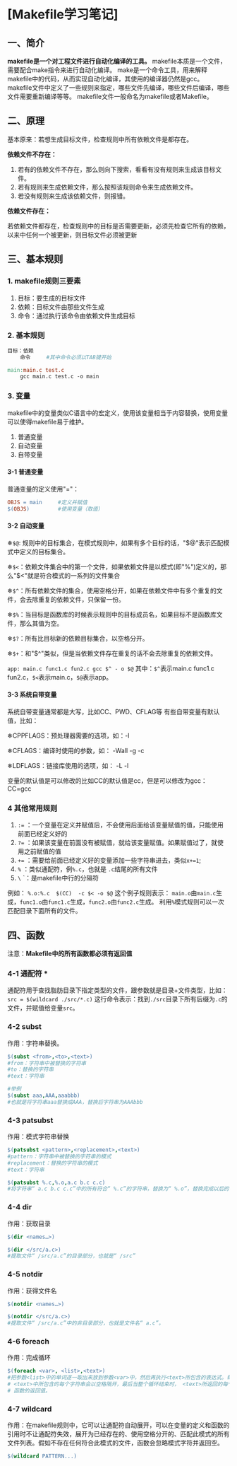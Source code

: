 # \[Makefile学习笔记\]

## 一、简介

**makefile是一个对工程文件进行自动化编译的工具。**
makefile本质是一个文件，需要配合make指令来进行自动化编译。
make是一个命令工具，用来解释makefile中的代码，从而实现自动化编译，其使用的编译器仍然是gcc。
makefile文件中定义了一些规则来指定，哪些文件先编译，哪些文件后编译，哪些文件需要重新编译等等。
makefile文件一般命名为makefile或者Makefile。

## 二、原理

基本原来：若想生成目标文件，检查规则中所有依赖文件是都存在。

**依赖文件不存在：**

1. 若有的依赖文件不存在，那么则向下搜索，看看有没有规则来生成该目标文件。
2. 若有规则来生成依赖文件，那么按照该规则命令来生成依赖文件。
3. 若没有规则来生成该依赖文件，则报错。

**依赖文件存在：**

若依赖文件都存在，检查规则中的目标是否需要更新，必须先检查它所有的依赖，以来中任何一个被更新，则目标文件必须被更新

## 三、基本规则

### 1. makefile规则三要素

1. 目标：要生成的目标文件
2. 依赖：目标文件由那些文件生成
3. 命令：通过执行该命令由依赖文件生成目标

### 2. 基本规则

```makefile
目标：依赖
    命令     #其中命令必须以TAB键开始
```

```makefile
main:main.c test.c
    gcc main.c test.c -o main
```

### 3. 变量

makefile中的变量类似C语言中的宏定义，使用该变量相当于内容替换，使用变量可以使得makefile易于维护。

1. 普通变量
2. 自动变量
3. 自带变量

#### 3-1 普通变量

普通变量的定义使用"="：

```makefile
OBJS = main     #定义并赋值
$(OBJS)         #使用变量（取值）
```

#### 3-2 自动变量

&#10052;`$@`: 规则中的目标集合，在模式规则中，如果有多个目标的话，"\$@"表示匹配模式中定义的目标集合。

&#10052;`$<`：依赖文件集合中的第一个文件，如果依赖文件是以模式(即"\%")定义的，那么"\$<"就是符合模式的一系列的文件集合

&#10052;`$^`：所有依赖文件的集合，使用空格分开，如果在依赖文件中有多个重复的文件，会去除重复的依赖文件，只保留一份。

&#10052;`$%`：当目标是函数库的时候表示规则中的目标成员名，如果目标不是函数库文件，那么其值为空。

&#10052;`$?`：所有比目标新的依赖目标集合，以空格分开。

&#10052;`$+`：和"\$^"类似，但是当依赖文件存在重复的话不会去除重复的依赖文件。

`app: main.c func1.c fun2.c gcc $^ - o $@`
其中：`$^`表示main.c func1.c fun2.c，`$<`表示main.c，`$@`表示app。

#### 3-3 系统自带变量

系统自带变量通常都是大写，比如CC、PWD、CFLAG等
有些自带变量有默认值，比如：

&#10052;CPPFLAGS：预处理器需要的选项，如：-I

&#10052;CFLAGS：编译时使用的参数，如： -Wall -g -c

&#10052;LDFLAGS：链接库使用的选项，如： -L -l

变量的默认值是可以修改的比如CC的默认值是cc，但是可以修改为gcc：CC=gcc

### 4 其他常用规则

1. `:=` ：一个变量在定义并赋值后，不会使用后面给该变量赋值的值，只能使用前面已经定义好的
2. `?=` ：如果该变量在前面没有被赋值，就给该变量赋值。如果赋值过了，就使用之前赋值的值
3. `+=` ：需要给前面已经定义好的变量添加一些字符串进去，类似`x+=1`;
4. `%` ：类似通配符，例`%.c`，也就是 `.c`结尾的所有文件
5. `\` `：是makefile中行的分隔符

例如：
`%.o:%.c  $(CC)  -c $< -o $@`
这个例子规则表示：
`main.o`由`main.c`生成，`func1.o`由`func1.c`生成，`func2.o`由`func2.c`生成。
利用`%`模式规则可以一次匹配目录下面所有的文件。

## 四、函数

注意：**Makefile中的所有函数都必须有返回值**

### 4-1 通配符 *

通配符用于查找脂肪目录下指定类型的文件，跟参数就是目录+文件类型，比如：
`src = $(wildcard ./src/*.c)`
这行命令表示：找到`./src`目录下所有后缀为`.c`的文件，并赋值给变量`src`。

### 4-2 subst

作用：字符串替换。

```makefile
$(subst <from>,<to>,<text>)
#from：字符串中被替换的字符串
#to：替换的字符串
#text：字符串

#举例
$(subst aaa,AAA,aaabbb)
#也就是将字符串aaa替换成AAA，替换后字符串为AAAbbb
```

### 4-3 patsubst

作用：模式字符串替换

```makefile
$(patsubst <pattern>,<replacement>,<text>)
#pattern：字符串中被替换的字符串的模式
#replacement：替换的字符串的模式
#text：字符串

$(patsubst %.c,%.o,a.c b.c c.c)
#将字符串“ a.c b.c c.c”中的所有符合“ %.c”的字符串，替换为“ %.o”，替换完成以后的字符串为“ a.o b.o c.o”
```

### 4-4 dir

作用：获取目录

```makefile
$(dir <names…>)

$(dir </src/a.c>)
#提取文件“ /src/a.c”的目录部分，也就是“ /src”
```

### 4-5 notdir

作用：获得文件名

```makefile
$(notdir <names…>)

$(notdir </src/a.c>)
#提取文件“ /src/a.c”中的非目录部分，也就是文件名“ a.c”。
```

### 4-6 foreach

作用：完成循环

```makefile
$(foreach <var>, <list>,<text>)
#把参数<list>中的单词逐一取出来放到参数<var>中，然后再执行<text>所包含的表达式。每次<text>都会返回一个字符串，循环的过程中，
# <text>中所包含的每个字符串会以空格隔开，最后当整个循环结束时， <text>所返回的每个字符串所组成的整个字符串将会是函数 foreach
# 函数的返回值。
```

### 4-7 wildcard

作用：在makefile规则中，它可以让通配符自动展开，可以在变量的定义和函数的引用时不让通配符失效，展开为已经存在的、使用空格分开的、匹配此模式的所有文件列表。假如不存在任何符合此模式的文件，函数会忽略模式字符并返回空。

```makefile
$(wildcard PATTERN...)
```
